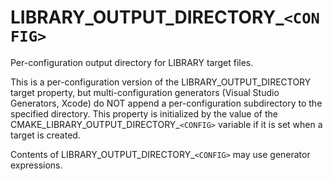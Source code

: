   

# LIBRARY_OUTPUT_DIRECTORY_```<CONFIG>```  
Per-configuration output directory for
LIBRARY target files.  

This is a per-configuration version of the
LIBRARY_OUTPUT_DIRECTORY target property, but
multi-configuration generators (Visual Studio Generators,
Xcode) do NOT append a
per-configuration subdirectory to the specified directory.  This
property is initialized by the value of the
CMAKE_LIBRARY_OUTPUT_DIRECTORY_```<CONFIG>``` variable if
it is set when a target is created.  

Contents of LIBRARY_OUTPUT_DIRECTORY_```<CONFIG>``` may use
generator expressions.  

